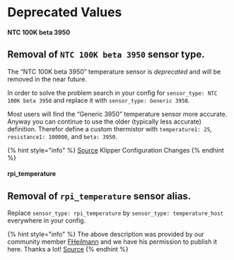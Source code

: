 # Deprecated Values

#### **NTC 100K beta 3950**

## Removal of `NTC 100K beta 3950` sensor type.

The “NTC 100K beta 3950” temperature sensor is _deprecated_ and will be removed in the near future.

In order to solve the problem search in your config for `sensor_type: NTC 100K beta 3950` and replace it with `sensor_type: Generic 3950`.

Most users will find the “Generic 3950” temperature sensor more accurate. Anyway you can continue to use the older (typically less accurate) definition. Therefor define a custom thermistor with `temperature1: 25`, `resistance1: 100000`, and `beta: 3950`.

{% hint style="info" %}
[Source](https://www.klipper3d.org/Config\_Changes.html) Klipper Configuration Changes
{% endhint %}

#### **rpi\_temperature**

## Removal of `rpi_temperature` sensor alias.

Replace `sensor_type: rpi_temperature` by `sensor_type: temperature_host` everywhere in your config.

{% hint style="info" %}
The above description was provided by our community member [FHeilmann](https://github.com/FHeilmann) and we have his permission to publish it here. Thanks a lot! [Source](https://gist.github.com/FHeilmann/a8097b3e908e85de7255bbe6246ddfd5)
{% endhint %}

